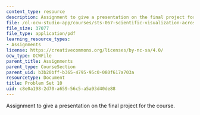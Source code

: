 ```yaml
---
content_type: resource
description: Assignment to give a presentation on the final project for the course.
file: /ol-ocw-studio-app/courses/sts-067-scientific-visualization-across-disciplines-a-critical-introduction-spring-2005/c8e0a1982d70a65956c5a5a93d40de88_pset10.pdf
file_size: 37077
file_type: application/pdf
learning_resource_types:
- Assignments
license: https://creativecommons.org/licenses/by-nc-sa/4.0/
ocw_type: OCWFile
parent_title: Assignments
parent_type: CourseSection
parent_uid: b3b20bff-b365-4795-95c0-080f617a703a
resourcetype: Document
title: Problem Set 10
uid: c8e0a198-2d70-a659-56c5-a5a93d40de88
---
```

Assignment to give a presentation on the final project for the course.